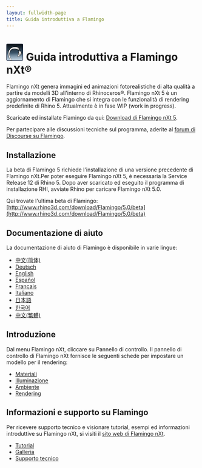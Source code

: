 ```yaml
---
layout: fullwidth-page
title: Guida introduttiva a Flamingo
---
```


<!-- TODO: This page mentions "Work in Progress" and "Flamingo Beta" and has to be updated once Flamingo has been released -->

# ![images/flamingotab.svg](images/flamingotab.svg) Guida introduttiva a Flamingo nXt®
Flamingo nXt genera immagini ed animazioni fotorealistiche di alta qualità a partire da modelli 3D all'interno di Rhinoceros®. Flamingo nXt 5 è un aggiornamento di Flamingo che si integra con le funzionalità di rendering predefinite di Rhino 5. Attualmente è in fase WIP (work in progress).

Scaricate ed installate Flamingo da qui: [Download di Flamingo nXt 5](http://www.rhino3d.com/download/flamingo/5/beta).

Per partecipare alle discussioni tecniche sul programma, aderite al [forum di Discourse su Flamingo](http://discourse.mcneel.com/c/rendering/flamingo).

## Installazione

La beta di Flamingo 5 richiede l'installazione di una versione precedente di Flamingo nXt.Per poter eseguire Flamingo nXt 5, è necessaria la Service Release 12 di Rhino 5.
Dopo aver scaricato ed eseguito il programma di installazione RHI, avviate Rhino per caricare Flamingo nXt 5.0.

Qui trovate l'ultima beta di Flamingo: [http://www.rhino3d.com/download/Flamingo/5.0/beta](http://www.rhino3d.com/download/Flamingo/5.0/beta)

## Documentazione di aiuto
La documentazione di aiuto di Flamingo è disponibile in varie lingue:

* [中文(简体)]({{baseurl}}/cn/flamingo/5/help)
* [Deutsch]({{baseurl}}/de/flamingo/5/help)
* [English]({{baseurl}}/en/flamingo/5/help)
* [Español]({{baseurl}}/es/flamingo/5/help)
* [Français]({{baseurl}}/fr/flamingo/5/help)
* [Italiano]({{baseurl}}/it/flamingo/5/help)
* [日本語]({{baseurl}}/jp/flamingo/5/help)
* [한국어]({{baseurl}}/kr/flamingo/5/help)
* [中文(繁體)]({{baseurl}}/tw/flamingo/5/help)

## Introduzione
Dal menu Flamingo nXt, cliccare su Pannello di controllo. Il pannello di controllo di Flamingo nXt fornisce le seguenti schede per impostare un modello per il rendering:

* [Materiali](../help/material-editor.html)
* [Illuminazione](../help/lighting-tab.html)
* [Ambiente](../help/environment-tab.html)
* [Rendering](../help/render-tab.html)

## Informazioni e supporto su Flamingo
Per ricevere supporto tecnico e visionare tutorial, esempi ed informazioni introduttive su Flamingo nXt, si visiti il [sito web di Flamingo nXt](http://nxt.flamingo3d.com/).

 * [Tutorial](http://nxt.flamingo3d.com/page/tutorial-e-documentazione)
 * [Galleria](http://nxt.flamingo3d.com/photo)
 * [Supporto tecnico](http://discourse.mcneel.com/c/rendering/flamingo)